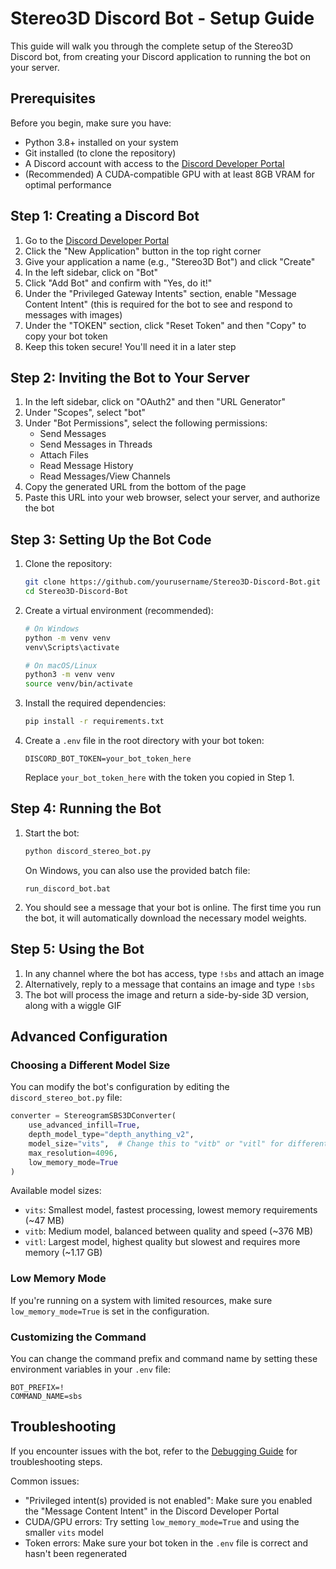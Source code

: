# Stereo3D Discord Bot - Setup Guide

This guide will walk you through the complete setup of the Stereo3D Discord bot, from creating your Discord application to running the bot on your server.

## Prerequisites

Before you begin, make sure you have:

- Python 3.8+ installed on your system
- Git installed (to clone the repository)
- A Discord account with access to the [Discord Developer Portal](https://discord.com/developers/applications)
- (Recommended) A CUDA-compatible GPU with at least 8GB VRAM for optimal performance

## Step 1: Creating a Discord Bot

1. Go to the [Discord Developer Portal](https://discord.com/developers/applications)
2. Click the "New Application" button in the top right corner
3. Give your application a name (e.g., "Stereo3D Bot") and click "Create"
4. In the left sidebar, click on "Bot"
5. Click "Add Bot" and confirm with "Yes, do it!"
6. Under the "Privileged Gateway Intents" section, enable "Message Content Intent" (this is required for the bot to see and respond to messages with images)
7. Under the "TOKEN" section, click "Reset Token" and then "Copy" to copy your bot token
8. Keep this token secure! You'll need it in a later step

## Step 2: Inviting the Bot to Your Server

1. In the left sidebar, click on "OAuth2" and then "URL Generator"
2. Under "Scopes", select "bot"
3. Under "Bot Permissions", select the following permissions:
   - Send Messages
   - Send Messages in Threads
   - Attach Files
   - Read Message History
   - Read Messages/View Channels
4. Copy the generated URL from the bottom of the page
5. Paste this URL into your web browser, select your server, and authorize the bot

## Step 3: Setting Up the Bot Code

1. Clone the repository:
   ```bash
   git clone https://github.com/yourusername/Stereo3D-Discord-Bot.git
   cd Stereo3D-Discord-Bot
   ```

2. Create a virtual environment (recommended):
   ```bash
   # On Windows
   python -m venv venv
   venv\Scripts\activate

   # On macOS/Linux
   python3 -m venv venv
   source venv/bin/activate
   ```

3. Install the required dependencies:
   ```bash
   pip install -r requirements.txt
   ```

4. Create a `.env` file in the root directory with your bot token:
   ```
   DISCORD_BOT_TOKEN=your_bot_token_here
   ```
   Replace `your_bot_token_here` with the token you copied in Step 1.

## Step 4: Running the Bot

1. Start the bot:
   ```bash
   python discord_stereo_bot.py
   ```
   
   On Windows, you can also use the provided batch file:
   ```
   run_discord_bot.bat
   ```

2. You should see a message that your bot is online. The first time you run the bot, it will automatically download the necessary model weights.

## Step 5: Using the Bot

1. In any channel where the bot has access, type `!sbs` and attach an image
2. Alternatively, reply to a message that contains an image and type `!sbs`
3. The bot will process the image and return a side-by-side 3D version, along with a wiggle GIF

## Advanced Configuration

### Choosing a Different Model Size

You can modify the bot's configuration by editing the `discord_stereo_bot.py` file:

```python
converter = StereogramSBS3DConverter(
    use_advanced_infill=True,
    depth_model_type="depth_anything_v2",
    model_size="vits",  # Change this to "vitb" or "vitl" for different model sizes
    max_resolution=4096,
    low_memory_mode=True
)
```

Available model sizes:
- `vits`: Smallest model, fastest processing, lowest memory requirements (~47 MB)
- `vitb`: Medium model, balanced between quality and speed (~376 MB)
- `vitl`: Largest model, highest quality but slowest and requires more memory (~1.17 GB)

### Low Memory Mode

If you're running on a system with limited resources, make sure `low_memory_mode=True` is set in the configuration.

### Customizing the Command

You can change the command prefix and command name by setting these environment variables in your `.env` file:

```
BOT_PREFIX=!
COMMAND_NAME=sbs
```

## Troubleshooting

If you encounter issues with the bot, refer to the [Debugging Guide](DEBUGGING_GUIDE.md) for troubleshooting steps.

Common issues:
- "Privileged intent(s) provided is not enabled": Make sure you enabled the "Message Content Intent" in the Discord Developer Portal
- CUDA/GPU errors: Try setting `low_memory_mode=True` and using the smaller `vits` model
- Token errors: Make sure your bot token in the `.env` file is correct and hasn't been regenerated 